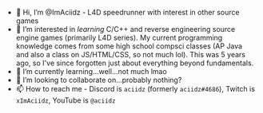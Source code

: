 - 👋 Hi, I’m @ImAciidz - L4D speedrunner with interest in other source games
- 👀 I’m interested in *learning* C/C++ and reverse engineering source engine games (primarily L4D series). My current programming knowledge comes from some high school compsci classes (AP Java and also a class on JS/HTML/CSS, so not much lol). This was 5 years ago, so I've since forgotten just about everything beyond fundamentals.
- 🌱 I’m currently learning...well...not much lmao
- 💞️ I’m looking to collaborate on...probably nothing?
- 📫 How to reach me - Discord is `aciidz` (formerly `aciidz#4686`), Twitch is `xImAciidz`, YouTube is `@aciidz`

<!---
ImAciidz/ImAciidz is a ✨ special ✨ repository because its `README.md` (this file) appears on your GitHub profile.
You can click the Preview link to take a look at your changes.
--->
